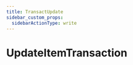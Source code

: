 ```yaml
---
title: TransactUpdate
sidebar_custom_props:
  sidebarActionType: write
---
```


# UpdateItemTransaction
